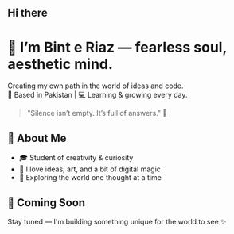 ## Hi there
# 🌟 I’m Bint e Riaz — fearless soul, aesthetic mind.  
Creating my own path in the world of ideas and code.  
📍 Based in Pakistan | 💻 Learning & growing every day.  

> "Silence isn’t empty. It’s full of answers." 🌌

## 💫 About Me
- 🎓 Student of creativity & curiosity  
- 🎨 I love ideas, art, and a bit of digital magic  
- 📖 Exploring the world one thought at a time  

## 🚀 Coming Soon
Stay tuned — I'm building something unique for the world to see ✨
